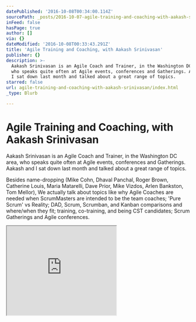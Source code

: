 ```yaml
---
datePublished: '2016-10-08T00:34:00.114Z'
sourcePath: _posts/2016-10-07-agile-training-and-coaching-with-aakash-srinivasan.md
inFeed: false
hasPage: true
author: []
via: {}
dateModified: '2016-10-08T00:33:43.291Z'
title: 'Agile Training and Coaching, with Aakash Srinivasan'
publisher: {}
description: >-
  Aakash Srinivasan is an Agile Coach and Trainer, in the Washington DC area,
  who speaks quite often at Agile events, conferences and Gatherings. Aakash and
  I sat down last month and talked about a great range of topics.
starred: false
url: agile-training-and-coaching-with-aakash-srinivasan/index.html
_type: Blurb

---
```

# Agile Training and Coaching, with Aakash Srinivasan

Aakash Srinivasan is an Agile Coach and Trainer, in the Washington DC area, who speaks quite often at Agile events, conferences and Gatherings. Aakash and I sat down last month and talked about a great range of topics.

Besides name-dropping (Mike Cohn, Dhaval Panchal, Roger Brown, Catherine Louis, Maria Matarelli, Dave Prior, Mike Vizdos, Arlen Bankston, Tom Mellor), We actually talk about topics like why Agile Coaches are needed when ScrumMasters are intended to be the team coaches; 'Pure Scrum' vs Reality; DAD, Scrum, Scrumban, and Kanban comparisons and where/when they fit; training, co-training, and being CST candidates; Scrum Gatherings and Agile conferences.

<iframe src="https://the-grid.github.io/ed-userhtml/?g=eJxlUEluwzAM_IogoEeH7l4Ucb5SaGFiIhRpSDJc9_WVE_Ti3mYhZgY80jm7hKbUlXGwXnPE_GlEBa0pOQwWYKyJX7uJ3Yr5wOTLKoegCTB5jIATFY0IFOH5vX_56HsYkS5jhacGF4p1hLeG6ogJoVQn0eXYJRICN9dW9F1BtPlz8uKIYcVyc7bGzZkysrq4QdEvF1silY1FyhgqqYB34bq02KZ2wYURoeYZwZr7lME-9v2DNbc1f6SErMwkl8GKWmMcsy7nmbkZiGIW9FeqezXpz17Sfzdlp5yOcP_z6RcgY4V1" height="244" style=""></iframe>